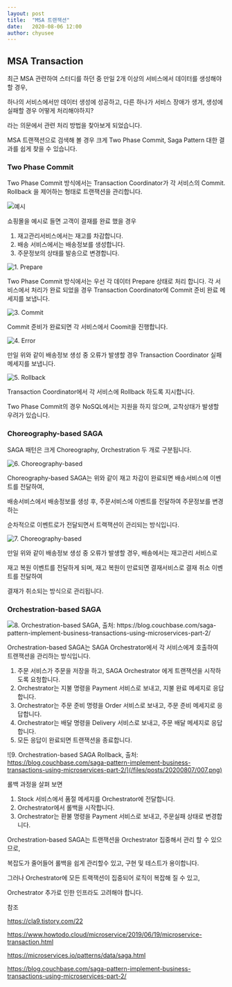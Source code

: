 ```yaml
---
layout: post
title:  "MSA 트랜잭션"
date:   2020-08-06 12:00
author: chyusee
---
```


## MSA Transaction 

최근 MSA 관련하여 스터디를 하던 중 만일 2개 이상의 서비스에서 데이터를 생성해야할 경우,

하나의 서비스에서만 데이터 생성에 성공하고, 다른 하나가 서비스 장애가 생겨, 생성에 실패할 경우 어떻게 처리해야하지?

라는 의문에서 관련 처리 방법을 찾아보게 되었습니다.

MSA 트랜잭션으로 검색해 볼 경우 크게 Two Phase Commit, Saga Pattern 대한 결과를 쉽게 찾을 수 있습니다.


### Two Phase Commit

Two Phase Commit 방식에서는 Transaction Coordinator가 각 서비스의 Commit. Rollback 을
제어하는 형태로 트랜잭션을 관리합니다.

![예시](/files/posts/20200807/001.png)

쇼핑몰을 예시로 들면 고객이 결재를 완료 했을 경우
1. 재고관리서비스에서는 재고를 차감합니다.
2. 배송 서비스에서는 배송정보를 생성합니다.
3. 주문정보의 상태를 발송으로 변경합니다.

![1. Prepare](/files/posts/20200807/002.png)

Two Phase Commit 방식에서는 우선 각 데이터 Prepare 상태로 처리 합니다.
각 서비스에서 처리가 완료 되었을 경우 Transaction Coordinator에 Commit 준비 완료 메세지를 보냅니다.

![3. Commit](/files/posts/20200807/003.png)

Commit 준비가 완료되면 각 서비스에서 Coomit을 진행합니다.

![4. Error](/files/posts/20200807/004.png)

만일 위와 같이 배송정보 생성 중 오류가 발생할 경우 Transaction Coordinator 실패 메세지를 보냅니다.

![5. Rollback](/files/posts/20200807/005.png)

Transaction Coordinator에서 각 서비스에 Rollback 하도록 지시합니다.

Two Phase Commit의 경우 NoSQL에서는 지원을 하지 않으며, 교착상태가 발생할 우려가 있습니다.


### Choreography-based SAGA

SAGA 패턴은 크게 Choreography, Orchestration 두 개로 구분됩니다.

![6. Choreography-based](/files/posts/20200807/006.png)

Choreography-based SAGA는 위와 같이 재고 차감이 완료되면 배송서비스에 이벤트를 전달하여,

배송서비스에서 배송정보를 생성 후, 주문서비스에 이벤트를 전달하여 주문정보를 변경하는

순차적으로 이벤트로가 전달되면서 트랙잭션이 관리되는 방식입니다.

![7. Choreography-based](/files/posts/20200807/007.png)

만일 위와 같이 배송정보 생성 중 오류가 발생할 경우, 배송에서는 재고관리 서비스로

재고 복원 이벤트를 전달하게 되며, 재고 복원이 만료되면 결재서비스로 결재 취소 이벤트를 전달하여

결재가 취소되는 방식으로 관리됩니다.


### Orchestration-based SAGA

![8. Orchestration-based SAGA, 출처: https://blog.couchbase.com/saga-pattern-implement-business-transactions-using-microservices-part-2/
](/files/posts/20200807/007.png)

Orchestration-based SAGA는 SAGA Orchestrator에서 각 서비스에게 호출하여 트랜잭션을 관리하는 방식입니다.

1. 주문 서비스가 주문을 저장을 하고, SAGA Orchestrator 에게 트랜잭션을 시작하도록 요청합니다.
2. Orchestrator는 지불 명령을 Payment 서비스로 보내고, 지불 완료 메세지로 응답합니다.
3. Orchestrator는 주문 준비 명령을 Order 서비스로 보내고, 주문 준비 메세지로 응답합니다.
4. Orchestrator는 배달 명령을 Delivery 서비스로 보내고, 주문 배달 메세지로 응답합니다.
5. 모든 응답이 완료되면 트랜잭션을 종료합니다.

![9. Orchestration-based SAGA Rollback, 출처: https://blog.couchbase.com/saga-pattern-implement-business-transactions-using-microservices-part-2/](/files/posts/20200807/007.png)

롤백 과정을 살펴 보면

1. Stock 서비스에서 품절 메세지를 Orchestrator에 전달합니다.
2. Orchestrator에서 롤백을 시작합니다.
3. Orchestrator는 환불 명령을 Payment 서비스로 보내고, 주문실패 상태로 변경합니다.

Orchestration-based SAGA는 트랜잭션을 Orchestrator 집중해서 관리 할 수 있으므로,

복잡도가 줄어들어 롤백을 쉽게 관리할수 있고, 구현 및 테스트가 용이합니다.

그러나 Orchestrator에 모든 트랙잭션이 집중되어 로직이 복잡해 질 수 있고,

Orchestrator 추가로 인한 인프라도 고려해야 합니다.




참조

https://cla9.tistory.com/22

https://www.howtodo.cloud/microservice/2019/06/19/microservice-transaction.html

https://microservices.io/patterns/data/saga.html

https://blog.couchbase.com/saga-pattern-implement-business-transactions-using-microservices-part-2/



